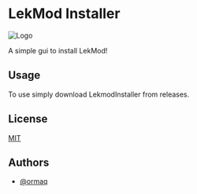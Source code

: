 
# LekMod Installer




![Logo](https://i.imgur.com/gr9hZ3u.png)

A simple gui to install LekMod!

## Usage

To use simply download LekmodInstaller from releases.


## License

[MIT](https://choosealicense.com/licenses/mit/)


## Authors

- [@ormaq](https://github.com/ormaq)

